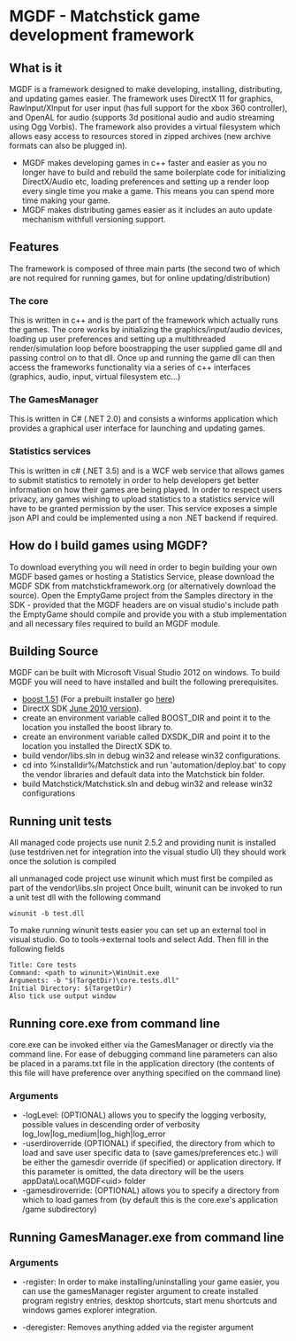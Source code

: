 MGDF - Matchstick game development framework
============================================

What is it
----------

MGDF is a framework designed to make developing, installing, distributing, and updating games easier. The framework uses DirectX 11 for graphics, RawInput/XInput for user input (has full support for the xbox 360 controller), and OpenAL for audio (supports 3d positional audio and audio streaming using Ogg Vorbis). The framework also provides a virtual filesystem which allows easy access to resources stored in zipped archives (new archive formats can also be plugged in).

* MGDF makes developing games in c++ faster and easier as you no longer have to build and rebuild the same boilerplate code for initializing DirectX/Audio etc, loading preferences and setting up a render loop every single time you make a game. This means you can spend more time making your game.
* MGDF makes distributing games easier as it includes an auto update mechanism withfull versioning support.

Features
--------
The framework is composed of three main parts (the second two of which are not required for running games, but for online updating/distribution)

### The core
This is written in c++ and is the part of the framework which actually runs the games. The core works by initializing the graphics/input/audio devices, loading up user preferences and setting up a multithreaded render/simulation loop before boostrapping the user supplied game dll and passing control on to that dll. Once up and running the game dll can then access the frameworks functionality via a series of c++ interfaces (graphics, audio, input, virtual filesystem etc...)

### The GamesManager
This is written in C# (.NET 2.0) and consists a winforms application which provides a graphical user interface for launching and updating games.

### Statistics services
This is written in c# (.NET 3.5) and is a WCF web service that allows games to submit statistics to remotely in order to help developers get better information on how their games are being played. In order to respect users privacy, any games wishing to upload statistics to a statistics service will have to be granted permission by the user. This service exposes a simple json API and could be implemented using a non .NET backend if required.

How do I build games using MGDF?
--------------------------------
To download everything you will need in order to begin building your own MGDF based games or hosting a Statistics Service, please download the MGDF SDK from matchstickframework.org (or alternatively download the source). Open the EmptyGame project from the Samples directory in the SDK - provided that the MGDF headers are on visual studio's include path the EmptyGame should compile and provide you with a stub implementation and all necessary files required to build an MGDF module.

Building Source
---------------
MGDF can be built with Microsoft Visual Studio 2012 on windows. To build MGDF you will need to have installed and built the following prerequisites.

* [boost 1.51](http://www.boost.org/users/history/version_1_51_0.html) (For a prebuilt installer go [here](http://www.boostpro.com/download/))
* DirectX SDK [June 2010 version](http://www.microsoft.com/download/en/details.aspx?id=6812)).
* create an environment variable called BOOST_DIR and point it to the location you installed the boost library to.
* create an environment variable called DXSDK_DIR and point it to the location you installed the DirectX SDK to.
* build vendor/libs.sln in debug win32 and release win32 configurations.
* cd into %installdir%/Matchstick and run 'automation/deploy.bat' to copy the vendor libraries and default data into the Matchstick bin folder.
* build Matchstick/Matchstick.sln and debug win32 and release win32 configurations

Running unit tests
------------------
All managed code projects use nunit 2.5.2 and providing nunit is installed (use testdriven.net for integration into the visual studio UI) they should work once the solution is compiled

all unmanaged code project use winunit which must first be compiled as part of the vendor\libs.sln project Once built, winunit can be invoked to run a unit test dll with the following command 

    winunit -b test.dll

To make running winunit tests easier you can set up an external tool in visual studio. Go to tools->external tools and select Add. Then fill in the following fields

    Title: Core tests
    Command: <path to winunit>\WinUnit.exe
    Arguments: -b "$(TargetDir)\core.tests.dll"
    Initial Directory: $(TargetDir)
    Also tick use output window

Running core.exe from command line
----------------------------------
core.exe can be invoked either via the GamesManager or directly via the command line. 
For ease of debugging command line parameters can also be placed in a params.txt file in the application directory (the contents of this file will have preference over anything specified on the command line)

### Arguments
* -logLevel:<level> (OPTIONAL) allows you to specify the logging verbosity, possible values in descending order of verbosity log_low|log_medium|log_high|log_error
* -userdiroverride (OPTIONAL) if specified, the directory from which to load and save user specific data to (save games/preferences etc.) will be either the gamesdir override (if specified) or application directory. If this parameter is omitted, the data directory will be the users appData\Local\MGDF\<uid> folder
* -gamesdiroverride:<directory> (OPTIONAL) allows you to specify a directory from which to load games from (by default this is the core.exe's application /game subdirectory)

Running GamesManager.exe from command line
------------------------------------------

### Arguments
* -register: In order to make installing/uninstalling your game easier, you can use the gamesManager register argument to create installed program registry entries, desktop shortcuts, start menu shortcuts and windows games explorer integration.

* -deregister: Removes anything added via the register argument

